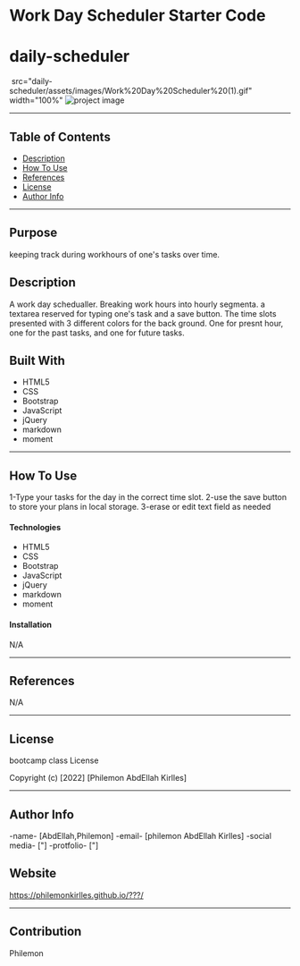 # Work Day Scheduler Starter Code
# daily-scheduler
<!-- # project name -->
<img> src="daily-scheduler/assets/images/Work%20Day%20Scheduler%20(1).gif" width="100%"</img>
![project image](srdaily-scheduler/assets/images/Work%20Day%20Scheduler%20(1).gif)

---

## Table of Contents

- [Description](#description)
- [How To Use](#how-to-use)
- [References](#references)
- [License](#license)
- [Author Info](#author-info)

---
## Purpose
keeping track during workhours of one's tasks over time. 

## Description
A work day schedualler. Breaking work hours into hourly segmenta. a textarea reserved for typing one's task and a save button. The time slots presented with 3 different colors for the back ground. One for presnt hour, one for the past tasks, and one for future tasks. 

## Built With
* HTML5
* CSS
* Bootstrap
* JavaScript
* jQuery
* markdown
* moment 
---

## How To Use
1-Type your tasks for the day in the correct time slot. 
2-use the save button to store your plans in local storage.
3-erase or edit text field as needed

#### Technologies
* HTML5
* CSS
* Bootstrap
* JavaScript
* jQuery
* markdown
* moment 

#### Installation
N/A

---

## References
N/A

---

## License

bootcamp class License

Copyright (c) [2022] [Philemon AbdEllah Kirlles]

---

## Author Info


-name- [AbdEllah,Philemon]
-email- [philemon AbdEllah Kirlles]
-social media- ["]
-protfolio- ["]

## Website
https://philemonkirlles.github.io/???/

---

## Contribution
Philemon

